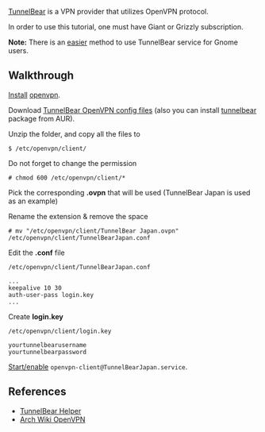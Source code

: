[TunnelBear](https://www.tunnelbear.com) is a VPN provider that utilizes OpenVPN protocol.

In order to use this tutorial, one must have Giant or Grizzly subscription.

**Note:** There is an [easier](https://www.tunnelbear.com/updates/linux_support/) method to use TunnelBear service for Gnome users.

## Walkthrough

[Install](/index.php/Install "Install") [openvpn](https://www.archlinux.org/packages/?name=openvpn).

Download [TunnelBear OpenVPN config files](https://s3.amazonaws.com/tunnelbear/linux/openvpn.zip) (also you can install [tunnelbear](https://aur.archlinux.org/packages/tunnelbear/) package from AUR).

Unzip the folder, and copy all the files to

```
$ /etc/openvpn/client/

```

Do not forget to change the permission

```
# chmod 600 /etc/openvpn/client/*

```

Pick the corresponding **.ovpn** that will be used (TunnelBear Japan is used as an example)

Rename the extension & remove the space

```
# mv "/etc/openvpn/client/TunnelBear Japan.ovpn" /etc/openvpn/client/TunnelBearJapan.conf

```

Edit the **.conf** file

 `/etc/openvpn/client/TunnelBearJapan.conf` 
```
...
keepalive 10 30
auth-user-pass login.key
...

```

Create **login.key**

 `/etc/openvpn/client/login.key` 
```
yourtunnelbearusername
yourtunnelbearpassword

```

[Start/enable](/index.php/Start/enable "Start/enable") `openvpn-client@TunnelBearJapan.service`.

## References

*   [TunnelBear Helper](https://github.com/JenniferMack/TunnelBear-Helper)
*   [Arch Wiki OpenVPN](/index.php/OpenVPN "OpenVPN")